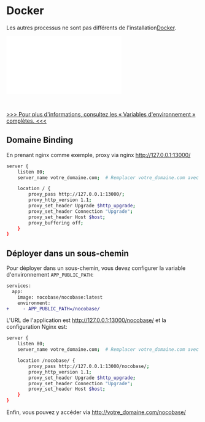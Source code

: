 # Docker

Les autres processus ne sont pas différents de l'installation[Docker](/welcome/getting-started/installation/docker-compose).

<embed src="./env-note.md"></embed>

<br />

[>>> Pour plus d'informations, consultez les « Variables d'environnement » complètes. <<<](/welcome/getting-started/env)

## Domaine Binding

En prenant nginx comme exemple, proxy via nginx http://127.0.0.1:13000/

```bash
server {
    listen 80;
    server_name votre_domaine.com;  # Remplacer votre_domaine.com avec votre domaine

    location / {
        proxy_pass http://127.0.0.1:13000/;
        proxy_http_version 1.1;
        proxy_set_header Upgrade $http_upgrade;
        proxy_set_header Connection "Upgrade";
        proxy_set_header Host $host;
        proxy_buffering off;
    }
}
```

## Déployer dans un sous-chemin

Pour déployer dans un sous-chemin, vous devez configurer la variable d'environnement `APP_PUBLIC_PATH`:

```diff
services:
  app:
    image: nocobase/nocobase:latest
    environment:
+     - APP_PUBLIC_PATH=/nocobase/
```

L'URL de l'application est http://127.0.0.1:13000/nocobase/ et la configuration Nginx est:

```bash
server {
    listen 80;
    server_name votre_domaine.com;  # Remplacer votre_domaine.com avec votre domaine

    location /nocobase/ {
        proxy_pass http://127.0.0.1:13000/nocobase/;
        proxy_http_version 1.1;
        proxy_set_header Upgrade $http_upgrade;
        proxy_set_header Connection "Upgrade";
        proxy_set_header Host $host;
    }
}
```

Enfin, vous pouvez y accéder via http://votre_domaine.com/nocobase/
